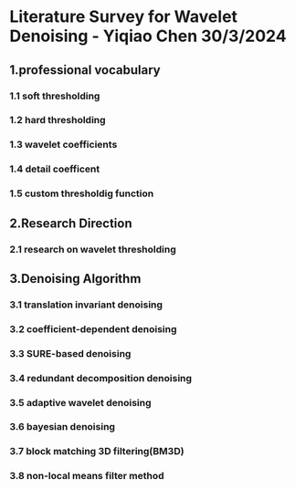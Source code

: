 # Literature Survey for Wavelet Denoising - Yiqiao Chen 30/3/2024

## 1.professional vocabulary

### 1.1 soft thresholding

### 1.2 hard thresholding

### 1.3 wavelet coefficients

### 1.4 detail coefficent

### 1.5 custom thresholdig function





















## 2.Research Direction

### 2.1 research on wavelet thresholding





















## 3.Denoising Algorithm

### 3.1 translation invariant denoising

### 3.2 coefficient-dependent denoising

### 3.3 SURE-based denoising

### 3.4 redundant decomposition denoising

### 3.5 adaptive wavelet denoising

### 3.6 bayesian denoising 

### 3.7 block matching 3D filtering(BM3D)

### 3.8 non-local means filter method